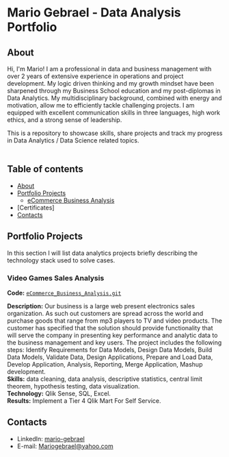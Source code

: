 # Mario Gebrael - Data Analysis Portfolio 

## About

Hi, I'm Mario! I am a professional in data and business management with over 2 years of extensive experience in operations and project development. My logic driven thinking and my growth mindset have been sharpened through my Business School education and my post-diplomas in Data Analytics. My multidisciplinary
background, combined with energy and motivation, allow me to efficiently tackle challenging projects. I am equipped with excellent communication skills in three languages, high work ethics, and a strong sense of leadership. 

This is a repository to showcase skills, share projects and track my progress in Data Analytics / Data Science related topics.  
<br>
  
## Table of contents
- [About](#about)
- [Portfolio Projects](#portfolio-projects)
	+ [eCommerce Business Analysis](#eCommerce_Business_Analysis)
- [Certificates]
- [Contacts](#contacts)

## Portfolio Projects
In this section I will list data analytics projects briefly describing the technology stack used to solve cases.

### Video Games Sales Analysis
**Code:** [`eCommerce_Business_Analysis.git`](https://github.com/Mariogebraell/eCommerce_Business_Analysis.git)

**Description:** Our business is a large web present electronics sales organization.
As such out customers are spread across the world and purchase goods that range from mp3 players to TV and video products. The customer has specified that the solution should provide functionality that will serve the company in presenting key performance and analytic data to the business management and key users.
The project includes the following steps: Identify Requirements for Data Models, Design Data Models, Build Data Models, Validate Data, Design Applications, Prepare and Load Data, Develop Application, Analysis, Reporting, Merge Application, Mashup development.  
**Skills:** data cleaning, data analysis, descriptive statistics, central limit theorem, hypothesis testing, data visualization.  
**Technology:** Qlik Sense, SQL, Excel.  
**Results:** Implement a Tier 4 Qlik Mart For Self Service.  



## Contacts
- LinkedIn: [mario-gebrael](www.linkedin.com/in/mario-gebrael)
- E-mail: Mariogebrael@yahoo.com












